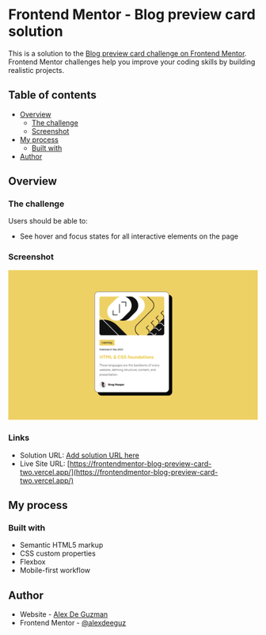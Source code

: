 # Frontend Mentor - Blog preview card solution

This is a solution to the [Blog preview card challenge on Frontend Mentor](https://www.frontendmentor.io/challenges/blog-preview-card-ckPaj01IcS). Frontend Mentor challenges help you improve your coding skills by building realistic projects. 

## Table of contents

- [Overview](#overview)
  - [The challenge](#the-challenge)
  - [Screenshot](#screenshot)
- [My process](#my-process)
  - [Built with](#built-with)
- [Author](#author)

## Overview

### The challenge

Users should be able to:

- See hover and focus states for all interactive elements on the page

### Screenshot

![](./screenshot.png)

### Links

- Solution URL: [Add solution URL here](https://github.com/alexdeeguz/frontendmentor_blog-preview-card)
- Live Site URL: [https://frontendmentor-blog-preview-card-two.vercel.app/](https://frontendmentor-blog-preview-card-two.vercel.app/)

## My process

### Built with

- Semantic HTML5 markup
- CSS custom properties
- Flexbox
- Mobile-first workflow

## Author

- Website - [Alex De Guzman](https://www.alexdguzman.com/)
- Frontend Mentor - [@alexdeeguz](https://www.frontendmentor.io/profile/alexdeeguz)
